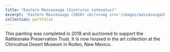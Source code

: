 ```yaml
---
title: "Eastern Massasauga (Sistrurus catenatus)"
excerpt: "Eastern Massasauga (2018) <br/><img src='/images/massasauga2018.jpg'>"
collection: portfolio
---
```


This painting was completed in 2018 and auctioned to support the Rattlesnake Preservation Trust. It is now housed in the art collection at the Chiricahua Desert Museum in Rodeo, New Mexico.
